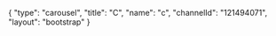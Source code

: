 {
    "type": "carousel",
    "title": "C",
    "name": "c",
    "channelId": "121494071",
    "layout": "bootstrap"
}